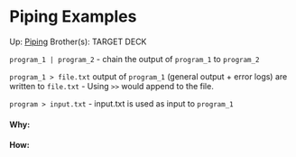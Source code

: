 # Piping Examples

Up: [Piping](piping)
Brother(s):
TARGET DECK

`program_1 | program_2` - chain the output of `program_1` to `program_2`

`program_1 > file.txt` output of `program_1` (general output + error logs) are written to `file.txt`
	- Using `>>` would append to the file.

`program > input.txt` - input.txt is used as input to `program_1`





































#### Why:
#### How:









